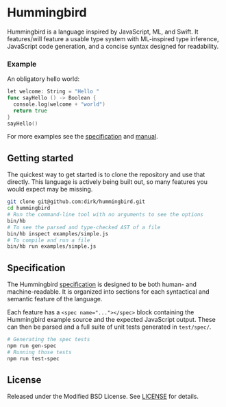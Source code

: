 # Hummingbird

Hummingbird is a language inspired by JavaScript, ML, and Swift. It features/will feature a usable type system with ML-inspired type inference, JavaScript code generation, and a concise syntax designed for readability.

### Example

An obligatory hello world:

```go
let welcome: String = "Hello "
func sayHello () -> Boolean {
  console.log(welcome + "world")
  return true
}
sayHello()
```

For more examples see the [specification](doc/Specification.md) and [manual](doc/Manual.md).

## Getting started

The quickest way to get started is to clone the repository and use that directly. This language is actively being built out, so many features you would expect may be missing.

```bash
git clone git@github.com:dirk/hummingbird.git
cd hummingbird
# Run the command-line tool with no arguments to see the options
bin/hb
# To see the parsed and type-checked AST of a file
bin/hb inspect examples/simple.js
# To compile and run a file
bin/hb run examples/simple.js
```

## Specification

The Hummingbird [specification](doc/Specification.md) is designed to be both human- and machine-readable. It is organized into sections for each syntactical and semantic feature of the language.

Each feature has a `<spec name="..."></spec>` block containing the Hummingbird example source and the expected JavaScript output. These can then be parsed and a full suite of unit tests generated in `test/spec/`.

```bash
# Generating the spec tests
npm run gen-spec
# Running those tests
npm run test-spec
```

## License

Released under the Modified BSD License. See [LICENSE](LICENSE) for details.

